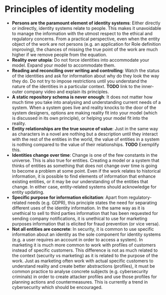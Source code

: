 # Principles of identity modeling

- **Persons are the paramount element of identity systems**: Either directly or indirectly, identity systems relate to people. This makes it unavoidable to manage the information with the utmost respect to the ethical and regulatory concerns. From a practical perspective, even when the entity object of the work are not persons (e.g. an application for Role definition improving), the chances of missing the true point of the work are much higher if we remove people from the equation.
- **Reality over utopia**: Do not force identities into accommodate your model. Expand your model to accommodate them.
- **Reading and reconciling over writing and controlling**: Watch the status of the identities and ask for information about why do they look the way they do. Do not try to impose restrictions until you understand the nature of the identities in a particular context. **TODO** link to the inner-outer company video and explain its principles.
- **A static repository schema is never enough**: It does not matter how much time you take into analysing and understanding current needs of a system. When a system goes live and reality knocks to the door of the system designers, options are making reality fit into your model (which is discussed in its own principle), or helping your model fit into the reality.
- **Entity relationships are the true source of value**: Just in the same way as characters in a novel are nothing but a description until they interact with the rest of the entities in the world, the value of entities in a system is nothing compared to the value of their relationships. **TODO** Exemplify this.
- **Identities change over time**: Change is one of the few constants in the universe. This is also true for entities. Creating a model or a system that thinks of entities as something that does not change over time is going to become a problem at some point. Even if the work relates to historical information, it is possible to find elements of information that enhance existing entities, or it may be our understanding of the entities that change. In either case, entity-related systems should acknowledge for entity updating.
- **Specific purpose for information elicitation**: Apart from regulatory-related needs (e.g. GDPR), this principle states the need for separating different uses of the identity information. In the same way as it is unethical to sell to third parties information that has been requested for sending company notifications, it is unethical to use for marketing purposes information that is elicited for fraud prevention (or vice versa).
- **Not all entities are concrete**: In security, it is common to use specific information about an identity as the sole component for identity systems (e.g. a user requires an account in order to access a system). In marketing it is much more common to work with profiles of customers instead of specific customers. This difference is not as much related to the context (security vs marketing) as it is related to the purpose of the work. Just as marketing often work with actual specific customers to understand reality and create better abstractions (profiles), it must be common practice to analyse concrete subjects (e.g. cybersecurity criminals) in order to create attacker profiles and use those profiles for planning actions and countermeasures. This is currently a trend in cybersecurity which should be encouraged.
